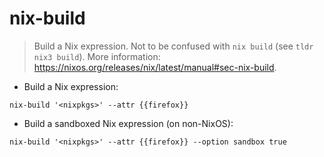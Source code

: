 # nix-build

> Build a Nix expression.
> Not to be confused with `nix build` (see `tldr nix3 build`).
> More information: <https://nixos.org/releases/nix/latest/manual#sec-nix-build>.

- Build a Nix expression:

`nix-build '<nixpkgs>' --attr {{firefox}}`

- Build a sandboxed Nix expression (on non-NixOS):

`nix-build '<nixpkgs>' --attr {{firefox}} --option sandbox true`
